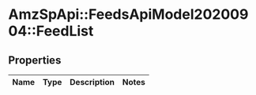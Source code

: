 # AmzSpApi::FeedsApiModel20200904::FeedList

## Properties
Name | Type | Description | Notes
------------ | ------------- | ------------- | -------------

